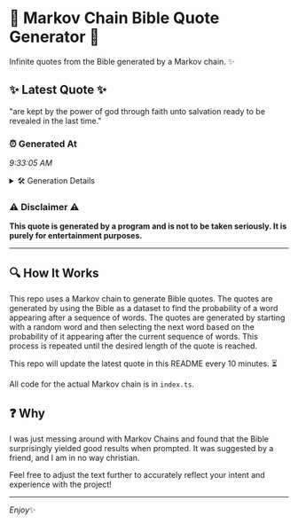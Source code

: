 # 📖 Markov Chain Bible Quote Generator 📖

Infinite quotes from the Bible generated by a Markov chain. ✨

## ✨ Latest Quote ✨
"are kept by the power of god through faith unto salvation ready to be revealed in the last time."

### ⏰ Generated At
*9:33:05 AM*

<details>
    <summary>🛠️ Generation Details</summary>
    <p>
        <strong>🌱 Seed:</strong> are<br>
        <strong>🔄 Iterations:</strong> 18<br>
        <strong>📜 Context History:</strong><br>[ are ]: kept<br>[ are, kept ]: by<br>[ are, kept, by ]: the<br>[ are, kept, by, the ]: power<br>[ are, kept, by, the, power ]: of<br>[ are, kept, by, the, power, of ]: god<br>[ kept, by, the, power, of, god ]: through<br>[ by, the, power, of, god, through ]: faith<br>[ the, power, of, god, through, faith ]: unto<br>[ power, of, god, through, faith, unto ]: salvation<br>[ of, god, through, faith, unto, salvation ]: ready<br>[ god, through, faith, unto, salvation, ready ]: to<br>[ through, faith, unto, salvation, ready, to ]: be<br>[ faith, unto, salvation, ready, to, be ]: revealed<br>[ unto, salvation, ready, to, be, revealed ]: in<br>[ salvation, ready, to, be, revealed, in ]: the<br>[ ready, to, be, revealed, in, the ]: last<br>[ to, be, revealed, in, the, last ]: time.<br>
    </p>
</details>

### ⚠️ Disclaimer ⚠️
**This quote is generated by a program and is not to be taken seriously. It is purely for entertainment purposes.**

---

## 🔍 How It Works

This repo uses a Markov chain to generate Bible quotes. The quotes are generated by using the Bible as a dataset to find the probability of a word appearing after a sequence of words. The quotes are generated by starting with a random word and then selecting the next word based on the probability of it appearing after the current sequence of words. This process is repeated until the desired length of the quote is reached.

This repo will update the latest quote in this README every 10 minutes. ⏳

All code for the actual Markov chain is in `index.ts`.

## ❓ Why

I was just messing around with Markov Chains and found that the Bible surprisingly yielded good results when prompted. 
It was suggested by a friend, and I am in no way christian.

Feel free to adjust the text further to accurately reflect your intent and experience with the project!

---

*Enjoy*✨
